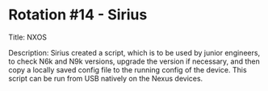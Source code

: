 # Rotation #14 - Sirius

Title: NXOS

Description: Sirius created a script, which is to be used by junior engineers, to check N6k and N9k versions, upgrade the version if necessary, and then copy a locally saved config file to the running config of the device. This script can be run from USB natively on the Nexus devices.
